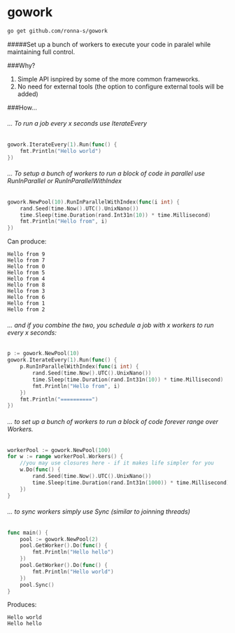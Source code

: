 # gowork

```bash
go get github.com/ronna-s/gowork
```

#####Set up a bunch of workers to execute your code in paralel while maintaining full control.

###Why?
1. Simple API isnpired by some of the more common frameworks.
1. No need for external tools (the option to configure external tools will be added)

###How...

###### ... To run a job every x seconds use IterateEvery
```go
gowork.IterateEvery(1).Run(func() {
	fmt.Println("Hello world")
})
```

###### ... To setup a bunch of workers to run a block of code in parallel use RunInParallel or RunInParallelWithIndex
```go
gowork.NewPool(10).RunInParallelWithIndex(func(i int) {
	rand.Seed(time.Now().UTC().UnixNano())
	time.Sleep(time.Duration(rand.Int31n(10)) * time.Millisecond)
	fmt.Println("Hello from", i)
})
```
Can produce:
```
Hello from 9
Hello from 7
Hello from 0
Hello from 5
Hello from 4
Hello from 8
Hello from 3
Hello from 6
Hello from 1
Hello from 2
```
###### ... and if you combine the two, you schedule a job with x workers to run every x seconds:
```go
p := gowork.NewPool(10)
gowork.IterateEvery(1).Run(func() {
	p.RunInParallelWithIndex(func(i int) {
		rand.Seed(time.Now().UTC().UnixNano())
		time.Sleep(time.Duration(rand.Int31n(10)) * time.Millisecond)
		fmt.Println("Hello from", i)
	})
	fmt.Println("==========")
})
```
###### ... to set up a bunch of workers to run a block of code forever range over Workers.

```go
workerPool := gowork.NewPool(100)
for w := range workerPool.Workers() {
	//you may use closures here - if it makes life simpler for you
	w.Do(func() {
		rand.Seed(time.Now().UTC().UnixNano())
		time.Sleep(time.Duration(rand.Int31n(1000)) * time.Millisecond)
	})
}
```
###### ... to sync workers simply use Sync (similar to joinning threads)

```go
func main() {
	pool := gowork.NewPool(2)
	pool.GetWorker().Do(func() {
		fmt.Println("Hello hello")
	})
	pool.GetWorker().Do(func() {
		fmt.Println("Hello world")
	})
	pool.Sync()
}		
```
Produces:
```
Hello world
Hello hello
```
